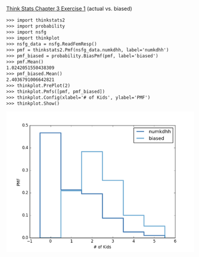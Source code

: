 [Think Stats Chapter 3 Exercise 1](http://greenteapress.com/thinkstats2/html/thinkstats2004.html#toc31) (actual vs. biased)

```
>>> import thinkstats2
>>> import probability
>>> import nsfg
>>> import thinkplot
>>> nsfg_data = nsfg.ReadFemResp()
>>> pmf = thinkstats2.Pmf(nsfg_data.numkdhh, label='numkdhh')
>>> pmf_biased = probability.BiasPmf(pmf, label='biased')
>>> pmf.Mean()
1.0242051550438309
>>> pmf_biased.Mean()
2.4036791006642821
>>> thinkplot.PrePlot(2)
>>> thinkplot.Pmfs([pmf, pmf_biased])
>>> thinkplot.Config(xlabel='# of Kids', ylabel='PMF')
>>> thinkplot.Show()
```
![Ch3Ex1 Plot](https://github.com/ptpro3/dsp/blob/master/statistics/ch3ex1_plot.png)